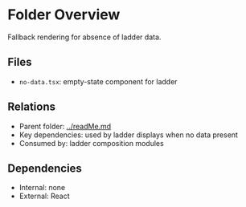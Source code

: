 # Folder Overview

Fallback rendering for absence of ladder data.

## Files

- `no-data.tsx`: empty-state component for ladder

## Relations

- Parent folder: [../readMe.md](../readMe.md)
- Key dependencies: used by ladder displays when no data present
- Consumed by: ladder composition modules

## Dependencies

- Internal: none
- External: React
